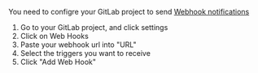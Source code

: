 You need to configre your GitLab project to send [Webhook notifications](https://github.com/gitlabhq/gitlabhq/blob/master/doc/web_hooks/web_hooks.md)

1. Go to your GitLab project, and click settings
2. Click on Web Hooks
3. Paste your webhook url into "URL"
4. Select the triggers you want to receive
5. Click "Add Web Hook"
